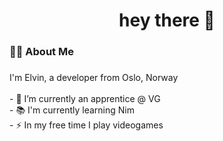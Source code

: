 <h1 align="center">hey there 👋</h1>

###

<h3 align="left">👩‍💻  About Me</h3>

###

<p align="left">I'm Elvin, a developer from Oslo, Norway<br><br>- 🔭 I’m currently an apprentice @ VG<br>- 📚 I'm currently learning Nim<br>- ⚡ In my free time I play videogames</p>


